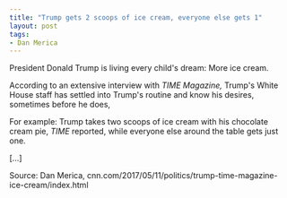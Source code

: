 ```yaml
---
title: "Trump gets 2 scoops of ice cream, everyone else gets 1"
layout: post
tags:
- Dan Merica
---
```


President Donald Trump is living every child's dream: More ice cream.

According to an extensive interview with *TIME Magazine,* Trump's White House staff has settled into Trump's routine and know his desires, sometimes before he does,

For example: Trump takes two scoops of ice cream with his chocolate cream pie, *TIME* reported, while everyone else around the table gets just one.

\[...\]

Source: Dan Merica, cnn.com/2017/05/11/politics/trump-time-magazine-ice-cream/index.html
